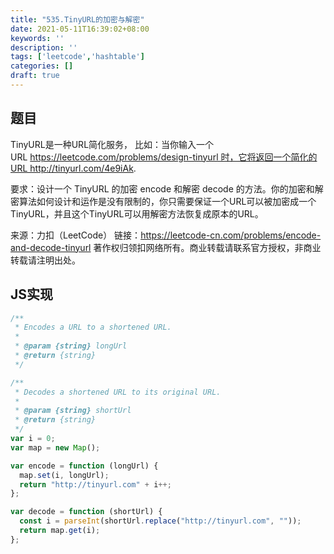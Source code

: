```yaml
---
title: "535.TinyURL的加密与解密"
date: 2021-05-11T16:39:02+08:00
keywords: ''
description: ''
tags: ['leetcode','hashtable']
categories: []
draft: true
---
```


## 题目

TinyURL是一种URL简化服务， 比如：当你输入一个URL https://leetcode.com/problems/design-tinyurl 时，它将返回一个简化的URL http://tinyurl.com/4e9iAk.

要求：设计一个 TinyURL 的加密 encode 和解密 decode 的方法。你的加密和解密算法如何设计和运作是没有限制的，你只需要保证一个URL可以被加密成一个TinyURL，并且这个TinyURL可以用解密方法恢复成原本的URL。

来源：力扣（LeetCode）
链接：https://leetcode-cn.com/problems/encode-and-decode-tinyurl
著作权归领扣网络所有。商业转载请联系官方授权，非商业转载请注明出处。


## JS实现

```javascript
/**
 * Encodes a URL to a shortened URL.
 *
 * @param {string} longUrl
 * @return {string}
 */

/**
 * Decodes a shortened URL to its original URL.
 *
 * @param {string} shortUrl
 * @return {string}
 */
var i = 0;
var map = new Map();

var encode = function (longUrl) {
  map.set(i, longUrl);
  return "http://tinyurl.com" + i++;
};

var decode = function (shortUrl) {
  const i = parseInt(shortUrl.replace("http://tinyurl.com", ""));
  return map.get(i);
};
```
